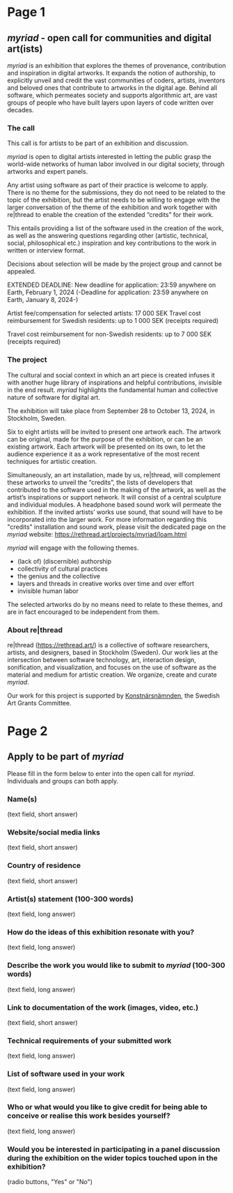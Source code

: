 # Page 1

## *myriad* - open call for communities and digital art(ists) 

*myriad* is an exhibition that explores the themes of provenance, contribution and inspiration in digital artworks. It expands the notion of authorship, to explicitly unveil and credit the vast communities of coders, artists, inventors and beloved ones that contribute to artworks in the digital age. Behind all software, which permeates society and supports algorithmic art, are vast groups of people who have built layers upon layers of code written over decades. 

### The call

This call is for artists to be part of an exhibition and discussion. 

*myriad* is open to digital artists interested in letting the public grasp the world-wide networks of human labor involved in our digital society, through artworks and expert panels. 

Any artist using software as part of their practice is welcome to apply. There is no theme for the submissions, they do not need to be related to the topic of the exhibition, but the artist needs to be willing to engage with the larger conversation of the theme of the exhibition and work together with re|thread to enable the creation of the extended “credits” for their work.

This entails providing a list of the software used in the creation of the work, as well as the answering questions regarding other (artistic, technical, social, philosophical etc.) inspiration and key contributions to the work in written or interview format.

Decisions about selection will be made by the project group and cannot be appealed.

EXTENDED DEADLINE: New deadline for application: 23:59 anywhere on Earth, February 1, 2024
(-Deadline for application: 23:59 anywhere on Earth, January 8, 2024-)

Artist fee/compensation for selected artists: 17 000 SEK
Travel cost reimbursement for Swedish residents: up to 1 000 SEK (receipts required)

Travel cost reimbursement for non-Swedish residents: up to 7 000 SEK (receipts required)

### The project

The cultural and social context in which an art piece is created infuses it with another huge library of inspirations and helpful contributions, invisible in the end result. *myriad* highlights the fundamental human and collective nature of software for digital art.

The exhibition will take place from September 28 to October 13, 2024, in Stockholm, Sweden.

Six to eight artists will be invited to present one artwork each. The artwork can be original, made for the purpose of the exhibition, or can be an existing artwork. Each artwork will be presented on its own, to let the audience experience it as a work representative of the most recent techniques for artistic creation. 

Simultaneously, an art installation, made by us, re|thread, will complement these artworks to unveil the “credits”, the lists of developers that contributed to the software used in the making of the artwork, as well as the artist’s inspirations or support network. It will consist of a central sculpture and individual modules. A headphone based sound work will permeate the exhibition. If the invited artists’ works use sound, that sound will have to be incorporated into the larger work. For more information regarding this "credits" installation and sound work, please visit the dedicated page on the *myriad* website: https://rethread.art/projects/myriad/loam.html

*myriad* will engage with the following themes.

- (lack of) (discernible) authorship
- collectivity of cultural practices
- the genius and the collective
- layers and threads in creative works over time and over effort
- invisible human labor 

The selected artworks do by no means need to relate to these themes, and are in fact encouraged to be independent from them.

### About re|thread

re|thread (https://rethread.art/) is a collective of software researchers, artists, and designers, based in Stockholm (Sweden). Our work lies at the intersection between software technology, art, interaction design, sonification, and visualization, and focuses on the use of software as the material and medium for artistic creation. We organize, create and curate *myriad*.

Our work for this project is supported by [Konstnärsnämnden](https://www.konstnarsnamnden.se/), the Swedish Art Grants Committee.

# Page 2

## Apply to be part of *myriad*

Please fill in the form below to enter into the open call for *myriad*.
Individuals and groups can both apply.

### Name(s)

(text field, short answer)

### Website/social media links

(text field, short answer)

### Country of residence

(text field, short answer)

### Artist(s) statement (100-300 words) 

(text field, long answer)

### How do the ideas of this exhibition resonate with you? 

(text field, long answer)

### Describe the work you would like to submit to *myriad* (100-300 words)

(text field, long answer)

### Link to documentation of the work (images, video, etc.)

(text field, short answer)

### Technical requirements of your submitted work

(text field, long answer)

### List of software used in your work

(text field, long answer)

### Who or what would you like to give credit for being able to conceive or realise this work besides yourself?

(text field, long answer)

### Would you be interested in participating in a panel discussion during the exhibition on the wider topics touched upon in the exhibition?

(radio buttons, "Yes" or "No")